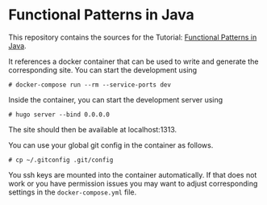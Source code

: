 # Functional Patterns in Java

This repository contains the sources for the Tutorial:
[Functional Patterns in Java](https://sebfisch.github.io/java-fun/).

It references a docker container that can be used to
write and generate the corresponding site.
You can start the development using

    # docker-compose run --rm --service-ports dev

Inside the container, you can start the development server using

    # hugo server --bind 0.0.0.0

The site should then be available at localhost:1313.

You can use your global git config in the container as follows.

    # cp ~/.gitconfig .git/config

You ssh keys are mounted into the container automatically.
If that does not work or you have permission issues
you may want to adjust corresponding settings in the `docker-compose.yml` file.

